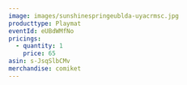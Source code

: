 ```yaml
---
image: images/sunshinespringeublda-uyacrmsc.jpg
producttype: Playmat
eventId: eUBdWMfNo
pricings:
  - quantity: 1
    price: 65
asin: s-JsqSlbCMv
merchandise: comiket
---
```

